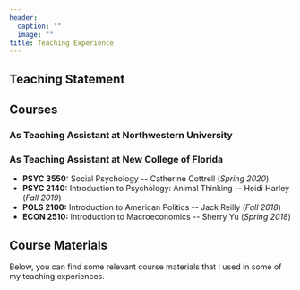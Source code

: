 ```yaml
---
header:
  caption: ""
  image: ""
title: Teaching Experience
---
```


## Teaching Statement

<!-- <embed src="./CV.pdf" width="100%" height="800" frameborder="0" allowfullscreen> -->

## Courses

### As Teaching Assistant at Northwestern University

### As Teaching Assistant at New College of Florida

- **PSYC 3550:** Social Psychology -- Catherine Cottrell (*Spring 2020*)
- **PSYC 2140:** Introduction to Psychology: Animal Thinking -- Heidi Harley (*Fall 2019*)
- **POLS 2100:** Introduction to American Politics -- Jack Reilly (*Fall 2018*)
- **ECON 2510:** Introduction to Macroeconomics -- Sherry Yu (*Spring 2018*)

## Course Materials

Below, you can find some relevant course materials that I used in some of my teaching experiences. 